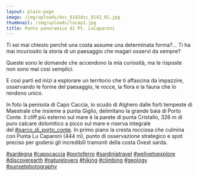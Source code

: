 ```yaml
---
layout: plain-page
image: /img/uploads/dsc_0142dsc_0142_01.jpg
thumbnail: /img/uploads/lucap1.jpg
title: Punto panoramico di Pt. LuCaparoni
---
```

Ti sei mai chiesto perché una costa assume una determinata forma?... Ti ha mai incuriosito la storia di un paesaggio che magari osservi da sempre?

Queste sono le domande che accendono la mia curiosità, ma le risposte non sono mai così semplici.

E così parti ed inizi a esplorare un territorio che ti affascina da impazzire, osservando le forme del paesaggio, le rocce, la flora e la fauna che lo rendono unico.

In foto la penisola di Capo Caccia, lo scudo di Alghero dalle forti tempeste di Maestrale che insieme a punta Giglio, delimitano la grande baia di Porto Conte. Il cliff più esterno sul mare è la parete di punta Cristallo, 326 m di puro calcare dolomitico a picco sul mare e riserva integrale del [\#parco_di_porto_conte](https://www.instagram.com/explore/tags/parco_di_porto_conte/). In primo piano la cresta rocciosa che culmina con Punta Lu Caparoni (444 m), punto di osservazione strategico e spot preciso per godersi gli incredibili tramonti della costa Ovest sarda.

[\#sardegna](https://www.instagram.com/explore/tags/sardegna/) [\#capocaccia](https://www.instagram.com/explore/tags/capocaccia/) [\#portoferro](https://www.instagram.com/explore/tags/portoferro/) [\#sardiniatravel](https://www.instagram.com/explore/tags/sardiniatravel/) [\#welivetoexplore](https://www.instagram.com/explore/tags/welivetoexplore/) [\#discoverearth](https://www.instagram.com/explore/tags/discoverearth/) [\#naturelovers](https://www.instagram.com/explore/tags/naturelovers/) [\#hiking](https://www.instagram.com/explore/tags/hiking/) [\#climbing](https://www.instagram.com/explore/tags/climbing/) [\#geology](https://www.instagram.com/explore/tags/geology/) [\#sunsetphotography](https://www.instagram.com/explore/tags/sunsetphotography/)
